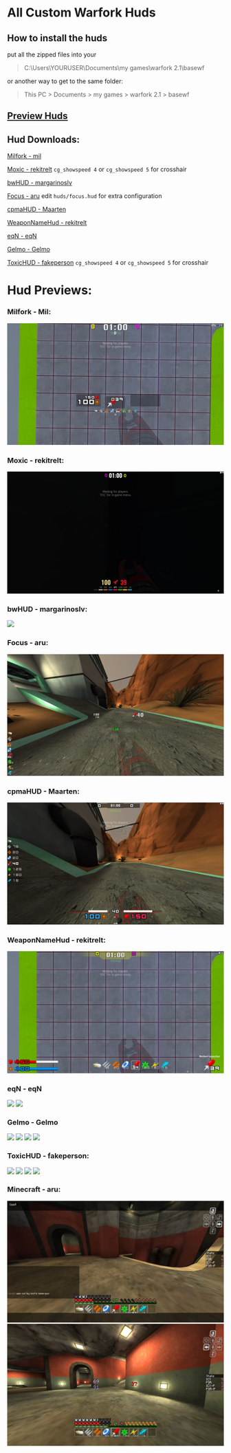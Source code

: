 # All Custom Warfork Huds
## How to install the huds
put all the zipped files into your
> C:\Users\YOURUSER\Documents\my games\warfork 2.1\basewf

or another way to get to the same folder:

> This PC > Documents > my games > warfork 2.1 > basewf

## [Preview Huds](https://github.com/rekitrelt/WarforkHuds/blob/main/Hud%20previews/README.md)
## Hud Downloads:

[//]: # (Suggestion, alphabetize these?)

[Milfork - mil](https://github.com/rekitrelt/WarforkHuds/releases/download/Release/milfork-mil.zip)

[Moxic - rekitrelt](https://github.com/rekitrelt/WarforkHuds/releases/download/Release/moxic-rekitrelt.zip) `cg_showspeed 4` or `cg_showspeed 5` for crosshair

[bwHUD - margarinoslv](https://github.com/margarinoslv/bwHUD/raw/main/BWHUD.pk3)

[Focus - aru](https://github.com/rekitrelt/WarforkHuds/releases/download/Release/Focus-aru.zip)
edit `huds/focus.hud` for extra configuration

[cpmaHUD - Maarten](https://github.com/rekitrelt/WarforkHuds/releases/download/Release/cpmaHUD-Maarten.rar)

[WeaponNameHud - rekitrelt](https://github.com/rekitrelt/WarforkHuds/releases/download/Release/WeaponNameHud-rekitrelt.zip)

[eqN - eqN](https://github.com/rekitrelt/WarforkHuds/releases/download/Release/eqN-eqN.zip)

[Gelmo - Gelmo](https://github.com/rekitrelt/WarforkHuds/releases/download/Release/WarforkHuds-Gelmo.zip)

[ToxicHUD - fakeperson](https://github.com/rekitrelt/WarforkHuds/releases/download/Release/toxicHUD-fakeperson.zip) `cg_showspeed 4` or `cg_showspeed 5` for crosshair


# Hud Previews:

### Milfork - Mil:
![](https://github.com/rekitrelt/WarforkHuds/blob/main/Hud%20previews/milfork.jpg?raw=true)
### Moxic - rekitrelt:
![](https://github.com/rekitrelt/WarforkHuds/blob/main/Hud%20previews/Moxic.png?raw=true)
### bwHUD - margarinoslv:
![](https://user-images.githubusercontent.com/79981890/263778903-dcd87d51-9aa5-41f8-af00-b251fdf4974a.jpg)
### Focus - aru:
![](https://github.com/rekitrelt/WarforkHuds/blob/main/Hud%20previews/Focus.jpg?raw=true)
### cpmaHUD - Maarten:
![](https://github.com/rekitrelt/WarforkHuds/blob/main/Hud%20previews/cpma.jpg?raw=true)
### WeaponNameHud - rekitrelt:
![](https://github.com/rekitrelt/WarforkHuds/blob/main/Hud%20previews/WeaponNameHud.jpg?raw=true)
### eqN - eqN
![](https://cdn.discordapp.com/attachments/1144432352446136382/1145898008970530926/20230828150007_2.jpg)
![](https://cdn.discordapp.com/attachments/1144432352446136382/1145898070450634752/20230828150404_1.jpg)
### Gelmo - Gelmo
![](https://cdn.discordapp.com/attachments/1145541732554002556/1145811681012887673/20230828140525_1.jpg)
![](https://cdn.discordapp.com/attachments/1145541732554002556/1145810873936519290/20230828134540_1.jpg)
![](https://cdn.discordapp.com/attachments/1145541732554002556/1145810874217550066/20230828134953_1.jpg)
![](https://cdn.discordapp.com/attachments/1145541732554002556/1145810874460799086/20230828135658_1.jpg)
### ToxicHUD - fakeperson:
![](https://cdn.discordapp.com/attachments/1143609877575520438/1144503615491424316/1.jpg)
![](https://cdn.discordapp.com/attachments/1143609877575520438/1144503615738892328/2.jpg)
![](https://cdn.discordapp.com/attachments/1143609877575520438/1144503615982149723/3.jpg)
![](https://cdn.discordapp.com/attachments/1143609877575520438/1144503616196067379/4.jpg)
### Minecraft - aru:
![](https://github.com/rekitrelt/WarforkHuds/blob/main/Hud%20previews/Minecraft/1.jpg?raw=true)
![](https://github.com/rekitrelt/WarforkHuds/blob/main/Hud%20previews/Minecraft/2.jpg?raw=true)
